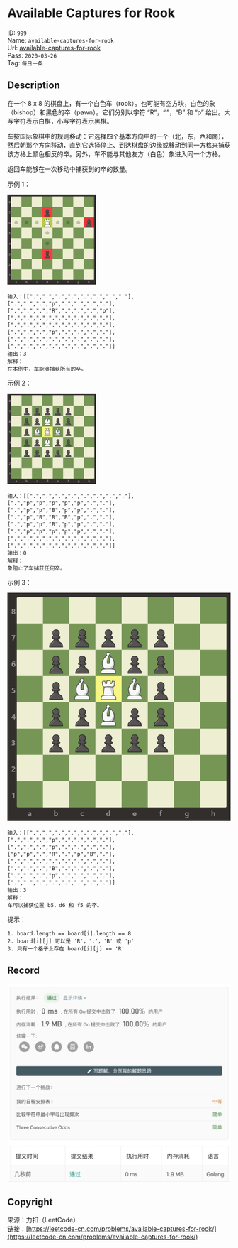 # Available Captures for Rook

ID: `999`  
Name: `available-captures-for-rook`  
Url: [available-captures-for-rook](https://leetcode-cn.com/problems/available-captures-for-rook/)  
Pass: `2020-03-26`  
Tag: `每日一条`

## Description

在一个 8 x 8 的棋盘上，有一个白色车（rook）。也可能有空方块，白色的象（bishop）和黑色的卒（pawn）。它们分别以字符 “R”，“.”，“B” 和 “p” 给出。大写字符表示白棋，小写字符表示黑棋。

车按国际象棋中的规则移动：它选择四个基本方向中的一个（北，东，西和南），然后朝那个方向移动，直到它选择停止、到达棋盘的边缘或移动到同一方格来捕获该方格上颜色相反的卒。另外，车不能与其他友方（白色）象进入同一个方格。

返回车能够在一次移动中捕获到的卒的数量。

示例 1：

<img src="1253_example_1_improved.png" alt="实例1" style="width:200px;"/>

```
输入：[[".",".",".",".",".",".",".","."],
[".",".",".","p",".",".",".","."],
[".",".",".","R",".",".",".","p"],
[".",".",".",".",".",".",".","."],
[".",".",".",".",".",".",".","."],
[".",".",".","p",".",".",".","."],
[".",".",".",".",".",".",".","."],
[".",".",".",".",".",".",".","."]]
输出：3
解释：
在本例中，车能够捕获所有的卒。
```

示例 2：

<img src="1253_example_2_improved.png" alt="实例2" width="200"/>

```
输入：[[".",".",".",".",".",".",".","."],
[".","p","p","p","p","p",".","."],
[".","p","p","B","p","p",".","."],
[".","p","B","R","B","p",".","."],
[".","p","p","B","p","p",".","."],
[".","p","p","p","p","p",".","."],
[".",".",".",".",".",".",".","."],
[".",".",".",".",".",".",".","."]]
输出：0
解释：
象阻止了车捕获任何卒。
```

示例 3：

![3](1253_example_2_improved.png "3")

```
输入：[[".",".",".",".",".",".",".","."],
[".",".",".","p",".",".",".","."],
[".",".",".","p",".",".",".","."],
["p","p",".","R",".","p","B","."],
[".",".",".",".",".",".",".","."],
[".",".",".","B",".",".",".","."],
[".",".",".","p",".",".",".","."],
[".",".",".",".",".",".",".","."]]
输出：3
解释： 
车可以捕获位置 b5，d6 和 f5 的卒。
```

提示：

    1. board.length == board[i].length == 8  
    2. board[i][j] 可以是 'R'，'.'，'B' 或 'p'  
    3. 只有一个格子上存在 board[i][j] == 'R'  

## Record

![Record](record.png "Record")

## Copyright

来源：力扣（LeetCode）  
链接：[https://leetcode-cn.com/problems/available-captures-for-rook/](https://leetcode-cn.com/problems/available-captures-for-rook/)  
